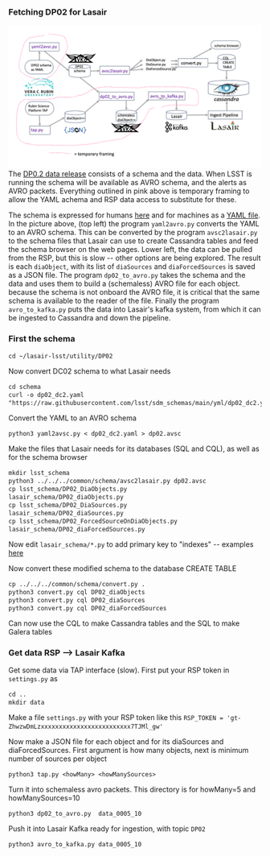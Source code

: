 ### Fetching DP02 for Lasair
![Screenshot](screenshot.png)
The [DP0.2 data release](https://dp0-2.lsst.io/) consists of a schema and the data. 
When LSST is running the schema will be available as AVRO schema, and the alerts as AVRO packets. Everything outlined in pink above is temporary framing to allow the YAML achema and RSP data access to substitute for these.

The schema is expressed for humans [here](https://dm.lsst.org/sdm_schemas/browser/dp02.html) and for machines as a [YAML file](https://github.com/lsst/sdm_schemas/blob/main/yml/dp02_dc2.yaml). In the picture above, (top left) the program `yaml2avro.py` converts the YAML to an AVRO schema. This can be converted by the program `avsc2lasair.py` to the schema files that Lasair can use to create Cassandra tables and feed the schema browser on the web pages. Lower left, the data can be pulled from the RSP, but this is slow -- other options are being explored. The result is each `diaObject`, with its list of `diaSources` and `diaForcedSources` is saved as a JSON file. The program `dp02_to_avro.py` takes the schema and the data and uses them to build a (schemaless) AVRO file for each object. because the schema is not onboard the AVRO file, it is critical that the same schema is available to the reader of the file. Finally the program `avro_to_kafka.py` puts the data into Lasair's kafka system, from which it can be ingested to Cassandra and down the pipeline.

### First the schema
```
cd ~/lasair-lsst/utility/DP02
```
Now convert DC02 schema to what Lasair needs
```
cd schema
curl -o dp02_dc2.yaml "https://raw.githubusercontent.com/lsst/sdm_schemas/main/yml/dp02_dc2.yaml"
```

Convert the YAML to an AVRO schema
```
python3 yaml2avsc.py < dp02_dc2.yaml > dp02.avsc
```

Make the files that Lasair needs for its databases (SQL and CQL), as well as for the schema browser
```
mkdir lsst_schema
python3 ../../../common/schema/avsc2lasair.py dp02.avsc
cp lsst_schema/DP02_DiaObjects.py               lasair_schema/DP02_diaObjects.py
cp lsst_schema/DP02_DiaSources.py               lasair_schema/DP02_diaSources.py
cp lsst_schema/DP02_ForcedSourceOnDiaObjects.py lasair_schema/DP02_diaForcedSources.py
```

Now edit `lasair_schema/*.py` to add primary key to "indexes" -- examples [here](https://github.com/lsst-uk/lasair-lsst/tree/main/common/schema/lasair_schema)

Now convert these modified schema to the database CREATE TABLE
```
cp ../../../common/schema/convert.py .
python3 convert.py cql DP02_diaObjects
python3 convert.py cql DP02_diaSources
python3 convert.py cql DP02_diaForcedSources
```

Can now use the CQL to make Cassandra tables and the SQL to make Galera tables

### Get data RSP --> Lasair Kafka
Get some data via TAP interface (slow). First put your RSP token in `settings.py` as
```
cd ..
mkdir data
```
Make a file `settings.py` with your RSP token like this `RSP_TOKEN = 'gt-ZhwzwDmLzxxxxxxxxxxxxxxxxxxxxxxxxx7TJMl_gw'`

Now make a JSON file for each object and for its diaSources and diaForcedSources. First argument is how many objects, next is minimum number of sources per object
```
python3 tap.py <howMany> <howManySources>
```

Turn it into schemaless avro packets. This directory is for howMany=5 and howManySources=10
```
python3 dp02_to_avro.py  data_0005_10
```

Push it into Lasair Kafka ready for ingestion, with topic `DP02`
```
python3 avro_to_kafka.py data_0005_10
```


